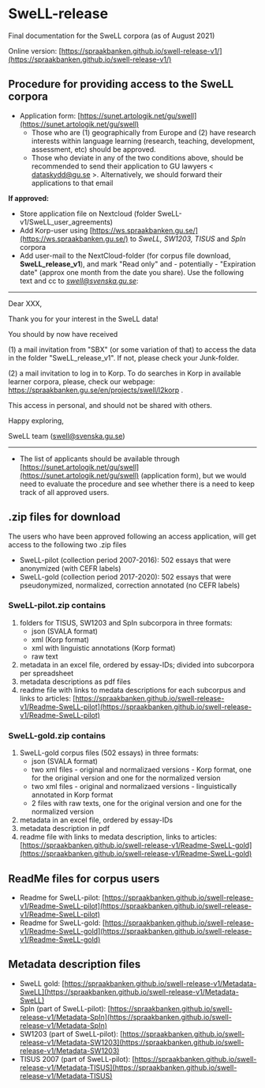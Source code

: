 # SweLL-release
Final documentation for the SweLL corpora (as of August 2021)

Online version: [https://spraakbanken.github.io/swell-release-v1/](https://spraakbanken.github.io/swell-release-v1/)

<!--Files included in this repository are intended for inclusion (as links) into the downloadable SweLL-gold and SweLL-pilot zip-files. Those links can be found in the readme files for each corpus, as well as seen in the L2 Korp on an information sidebar.  

This repository contains (updatable) versions of the following files:-->


## Procedure for providing access to the SweLL corpora

* Application form: [https://sunet.artologik.net/gu/swell](https://sunet.artologik.net/gu/swell)
    * Those who are (1) geographically from Europe and (2) have research interests within language learning (research, teaching, development, assessment, etc) should be approved.
    * Those who deviate in any of the two conditions above, should be recommended to send their application to GU lawyers < dataskydd@gu.se >. Alternatively, we should forward their applications to that email

**If approved:** 
* Store application file on Nextcloud (folder SweLL-v1/SweLL_user_agreements)
* Add Korp-user using [https://ws.spraakbanken.gu.se/](https://ws.spraakbanken.gu.se/) to *SweLL, SW1203, TISUS* and *SpIn* corpora
* Add user-mail to the NextCloud-folder (for corpus file download, **SweLL_release_v1**), and mark "Read only" and - potentially - "Expiration date" (approx one month from the date you share). Use the following text and cc to *swell@svenska.gu.se*:

-----

   Dear XXX,
   
   Thank you for your interest in the SweLL data!
    
   You should by now have received 
   
   (1) a mail invitation from "SBX" (or some variation of that) to access the data in the folder "SweLL_release_v1". If not, please check your Junk-folder. 
   
   (2) a mail invitation to log in to Korp. To do searches in Korp in available learner corpora, please, check our webpage: https://spraakbanken.gu.se/en/projects/swell/l2korp .
       
   This access in personal, and should not be shared with others. 
    
   Happy exploring,
    
   SweLL team (swell@svenska.gu.se)
    
----
       
 * The list of applicants should be available through [https://sunet.artologik.net/gu/swell](https://sunet.artologik.net/gu/swell) (application form), but we would need to evaluate the procedure and see whether there is a need to keep track of all approved users. 

## .zip files for download

The users who have been approved following an access application, will get access to the following two .zip files

* SweLL-pilot (collection period 2007-2016): 502 essays that were anonymized (with CEFR labels)
* SweLL-gold  (collection period 2017-2020): 502 essays that were pseudonymized, normalized, correction annotated (no CEFR labels)


### SweLL-pilot.zip contains

1. folders for TISUS, SW1203 and SpIn subcorpora in three formats: 
    * json (SVALA format) 
    * xml (Korp format) 
    * xml with linguistic annotations (Korp format)
    * raw text
2. metadata in an excel file, ordered by essay-IDs; divided into subcorpora per spreadsheet
3. metadata descriptions as pdf files
4. readme file with links to medata descriptions for each subcorpus and links to articles: [https://spraakbanken.github.io/swell-release-v1/Readme-SweLL-pilot](https://spraakbanken.github.io/swell-release-v1/Readme-SweLL-pilot)
 

### SweLL-gold.zip contains

1. SweLL-gold corpus files (502 essays) in three formats: 
    * json (SVALA format) 
    * two xml files - original and normalizaed versions - Korp format, one for the original version and one for the normalized version 
    * two xml files - original and normalizaed versions - linguistically annotated in Korp format
    * 2 files with raw texts, one for the original version and one for the normalized version
2. metadata in an excel file, ordered by essay-IDs
3. metadata description in pdf 
4. readme file with links to medata description, links to articles: [https://spraakbanken.github.io/swell-release-v1/Readme-SweLL-gold](https://spraakbanken.github.io/swell-release-v1/Readme-SweLL-gold)
 

## ReadMe files for corpus users 

* Readme for SweLL-pilot: [https://spraakbanken.github.io/swell-release-v1/Readme-SweLL-pilot](https://spraakbanken.github.io/swell-release-v1/Readme-SweLL-pilot)
* Readme for SweLL-gold: [https://spraakbanken.github.io/swell-release-v1/Readme-SweLL-gold](https://spraakbanken.github.io/swell-release-v1/Readme-SweLL-gold)

## Metadata description files
 
* SweLL gold: [https://spraakbanken.github.io/swell-release-v1/Metadata-SweLL](https://spraakbanken.github.io/swell-release-v1/Metadata-SweLL)
* SpIn (part of SweLL-pilot): [https://spraakbanken.github.io/swell-release-v1/Metadata-SpIn](https://spraakbanken.github.io/swell-release-v1/Metadata-SpIn)
* SW1203 (part of SweLL-pilot): [https://spraakbanken.github.io/swell-release-v1/Metadata-SW1203](https://spraakbanken.github.io/swell-release-v1/Metadata-SW1203)
* TISUS 2007 (part of SweLL-pilot): [https://spraakbanken.github.io/swell-release-v1/Metadata-TISUS](https://spraakbanken.github.io/swell-release-v1/Metadata-TISUS)

